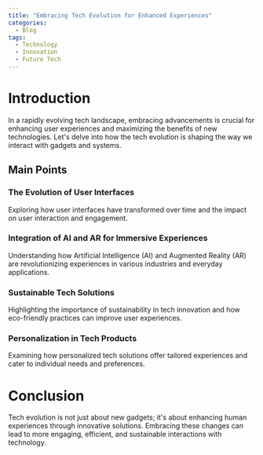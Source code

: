 ```yaml
---
title: "Embracing Tech Evolution for Enhanced Experiences"
categories:
  - Blog
tags:
  - Technology
  - Innovation
  - Future Tech
---
```


# Introduction
In a rapidly evolving tech landscape, embracing advancements is crucial for enhancing user experiences and maximizing the benefits of new technologies. Let's delve into how the tech evolution is shaping the way we interact with gadgets and systems.

## Main Points
### The Evolution of User Interfaces
Exploring how user interfaces have transformed over time and the impact on user interaction and engagement.

### Integration of AI and AR for Immersive Experiences
Understanding how Artificial Intelligence (AI) and Augmented Reality (AR) are revolutionizing experiences in various industries and everyday applications.

### Sustainable Tech Solutions
Highlighting the importance of sustainability in tech innovation and how eco-friendly practices can improve user experiences.

### Personalization in Tech Products
Examining how personalized tech solutions offer tailored experiences and cater to individual needs and preferences.

# Conclusion
Tech evolution is not just about new gadgets; it's about enhancing human experiences through innovative solutions. Embracing these changes can lead to more engaging, efficient, and sustainable interactions with technology.